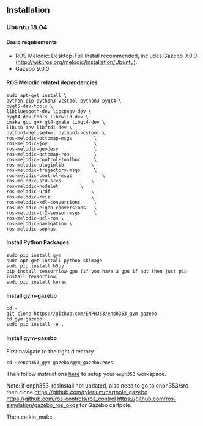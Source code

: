 ## Installation

### Ubuntu 18.04

#### Basic requirements
- ROS Melodic: Desktop-Full Install recommended, includes Gazebo 9.0.0 (http://wiki.ros.org/melodic/Installation/Ubuntu).
- Gazebo 9.0.0

#### ROS Melodic related dependencies
```
sudo apt-get install \
python-pip python3-vcstool python3-pyqt4 \
pyqt5-dev-tools \
libbluetooth-dev libspnav-dev \
pyqt4-dev-tools libcwiid-dev \
cmake gcc g++ qt4-qmake libqt4-dev \
libusb-dev libftdi-dev \
python3-defusedxml python3-vcstool \
ros-melodic-octomap-msgs        \
ros-melodic-joy                 \
ros-melodic-geodesy             \
ros-melodic-octomap-ros         \
ros-melodic-control-toolbox     \
ros-melodic-pluginlib	       \
ros-melodic-trajectory-msgs     \
ros-melodic-control-msgs	       \
ros-melodic-std-srvs 	       \
ros-melodic-nodelet	       \
ros-melodic-urdf		       \
ros-melodic-rviz		       \
ros-melodic-kdl-conversions     \
ros-melodic-eigen-conversions   \
ros-melodic-tf2-sensor-msgs     \
ros-melodic-pcl-ros \
ros-melodic-navigation \
ros-melodic-sophus
```

#### Install Python Packages:
```
sudo pip install gym
sudo apt-get install python-skimage
sudo pip install h5py
pip install tensorflow-gpu (if you have a gpu if not then just pip install tensorflow)
sudo pip install keras
```

#### Install gym-gazebo
```
cd ~
git clone https://github.com/ENPH353/enph353_gym-gazebo
cd gym-gazebo
sudo pip install -e .
```

#### Install gym-gazebo
First navigate to the right directory
```
cd ~/enph353_gym-gazebo/gym_gazebo/envs
```
Then follow instructions [here](https://github.com/ENPH353/enph353_rosinstall) to setup your `enph353` workspace.

Note: if enph353_rosinstall not updated, also need to go to enph353/src then clone https://github.com/tylerlum/cartpole_gazebo https://github.com/ros-controls/ros_control https://github.com/ros-simulation/gazebo_ros_pkgs for Gazebo cartpole.

Then catkin_make.

